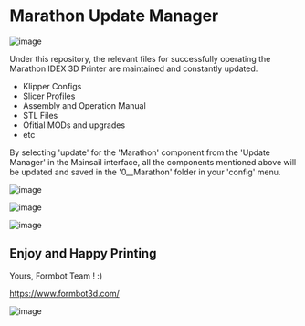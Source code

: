 # Marathon Update Manager


  ![image](https://github.com/FORMBOT/Marathon_UpdateManager/assets/73830817/7e0e90cf-ac8a-4200-bc9b-f02b036d3220)



Under this repository, the relevant files for successfully operating the Marathon IDEX 3D Printer are maintained and constantly updated.

- Klipper Configs
- Slicer Profiles
- Assembly and Operation Manual
- STL Files
- Ofitial MODs and upgrades
- etc

By selecting 'update' for the 'Marathon' component from the 'Update Manager' in the Mainsail interface, all the components mentioned above will be updated and saved in the '0__Marathon' folder in your 'config' menu. 


![image](https://github.com/FORMBOT/Marathon_UpdateManager/assets/73830817/dd922d1c-4549-48f6-a067-cbfa4e0b25e2)

![image](https://github.com/FORMBOT/Marathon_UpdateManager/assets/73830817/9529fba3-bc34-4b25-b13b-42f3acf13e36)


![image](https://github.com/FORMBOT/Marathon_UpdateManager/assets/73830817/1f5c65ee-3295-4c14-8233-b90a66a1f21d)


## Enjoy and Happy Printing

Yours, Formbot Team ! :)

https://www.formbot3d.com/

![image](https://github.com/FORMBOT/Marathon/assets/73830817/c5c75fbc-0f3b-45f6-9250-319c1e67f1dc)


